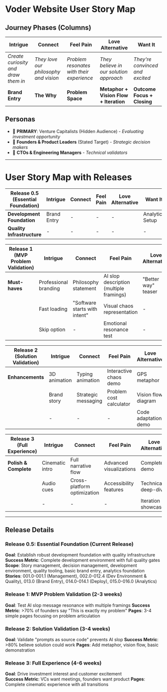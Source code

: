 # Voder Website User Story Map

## Journey Phases (Columns)

| **Intrigue**                        | **Connect**                           | **Feel Pain**                             | **Love Alternative**                    | **Want It**                     |
| ----------------------------------- | ------------------------------------- | ----------------------------------------- | --------------------------------------- | ------------------------------- |
| _Create curiosity and draw them in_ | _They love our philosophy and vision_ | _Problem resonates with their experience_ | _They believe in our solution approach_ | _They're convinced and excited_ |
| **Brand Entry**                     | **The Why**                           | **Problem Space**                         | **Metaphor + Vision Flow + Iteration**  | **Outcome Focus + Closing**     |

## Personas

- 🎯 **PRIMARY**: Venture Capitalists (Hidden Audience) - _Evaluating investment opportunity_
- 👑 **Founders & Product Leaders** (Stated Target) - _Strategic decision makers_
- 🔧 **CTOs & Engineering Managers** - _Technical validators_

---

# User Story Map with Releases

| **Release 0.5 (Essential Foundation)** | **Intrigue** | **Connect** | **Feel Pain** | **Love Alternative** | **Want It**     |
| -------------------------------------- | ------------ | ----------- | ------------- | -------------------- | --------------- |
| **Development Foundation**             | Brand Entry  | -           | -             | -                    | Analytics Setup |
| **Quality Infrastructure**             | -            | -           | -             | -                    | -               |

| **Release 1 (MVP Problem Validation)** | **Intrigue**          | **Connect**                   | **Feel Pain**                           | **Love Alternative** | **Want It**   |
| -------------------------------------- | --------------------- | ----------------------------- | --------------------------------------- | -------------------- | ------------- |
| **Must-haves**                         | Professional branding | Philosophy statement          | AI slop description (multiple framings) | "Better way" teaser  | "Coming soon" |
|                                        | Fast loading          | "Software starts with intent" | Visual chaos representation             | -                    | Contact info  |
|                                        | Skip option           | -                             | Emotional resonance test                | -                    | -             |

| **Release 2 (Solution Validation)** | **Intrigue** | **Connect**         | **Feel Pain**           | **Love Alternative** | **Want It**        |
| ----------------------------------- | ------------ | ------------------- | ----------------------- | -------------------- | ------------------ |
| **Enhancements**                    | 3D animation | Typing animation    | Interactive chaos demo  | GPS metaphor         | Benefit highlights |
|                                     | Brand story  | Strategic messaging | Problem cost calculator | Vision flow diagram  | ROI preview        |
|                                     | -            | -                   | -                       | Code adaptation demo | -                  |

| **Release 3 (Full Experience)** | **Intrigue**    | **Connect**                 | **Feel Pain**           | **Love Alternative** | **Want It**            |
| ------------------------------- | --------------- | --------------------------- | ----------------------- | -------------------- | ---------------------- |
| **Polish & Complete**           | Cinematic intro | Full narrative flow         | Advanced visualizations | Complete demo        | Comprehensive outcomes |
|                                 | Audio cues      | Cross-platform optimization | Accessibility features  | Technical deep-dive  | Competitive analysis   |
|                                 | -               | -                           | -                       | Iteration showcase   | Future roadmap         |

---

## Release Details

### Release 0.5: Essential Foundation (Current Release)

**Goal**: Establish robust development foundation with quality infrastructure
**Success Metric**: Complete development environment with full quality gates
**Scope**: Story management, decision management, development environment, quality tooling, basic brand entry, analytics foundation
**Stories**: 001.0-001.1 (Management), 002.0-012.4 (Dev Environment & Quality), 013.0 (Brand Entry), 014.0-014.1 (Deploy), 015.0-016.0 (Analytics)

### Release 1: MVP Problem Validation (2-3 weeks)

**Goal**: Test AI slop message resonance with multiple framings
**Success Metric**: >70% of founders say "This is exactly my problem"
**Pages**: 3-4 simple pages focusing on problem articulation

### Release 2: Solution Validation (3-4 weeks)

**Goal**: Validate "prompts as source code" prevents AI slop
**Success Metric**: >80% believe solution could work
**Pages**: Add metaphor, vision flow, basic demonstration

### Release 3: Full Experience (4-6 weeks)

**Goal**: Drive investment interest and customer excitement  
**Success Metric**: VCs want meetings, founders want product
**Pages**: Complete cinematic experience with all transitions
